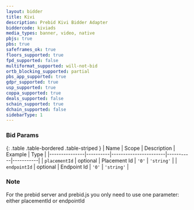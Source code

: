 ```yaml
---
layout: bidder
title: Kivi
description: Prebid Kivi Bidder Adapter
biddercode: kiviads
media_types: banner, video, native
pbjs: true
pbs: true
safeframes_ok: true
floors_supported: true
fpd_supported: false
multiformat_supported: will-not-bid
ortb_blocking_supported: partial
pbs_app_supported: true
gdpr_supported: true
usp_supported: true 
coppa_supported: true
deals_supported: false
schain_supported: true
dchain_supported: false
sidebarType: 1
---
```


### Bid Params

{: .table .table-bordered .table-striped }
| Name          | Scope    | Description           | Example   | Type      |
|---------------|----------|-----------------------|-----------|-----------|
| `placementId`      | optional | Placement Id         | `'0'`    | `'string'` |
| `endpointId`      | optional | Endpoint Id         | `'0'`    | `'string'` |

### Note

For the prebid server and prebid.js you only need to use one parameter: either placementId or endpointId
